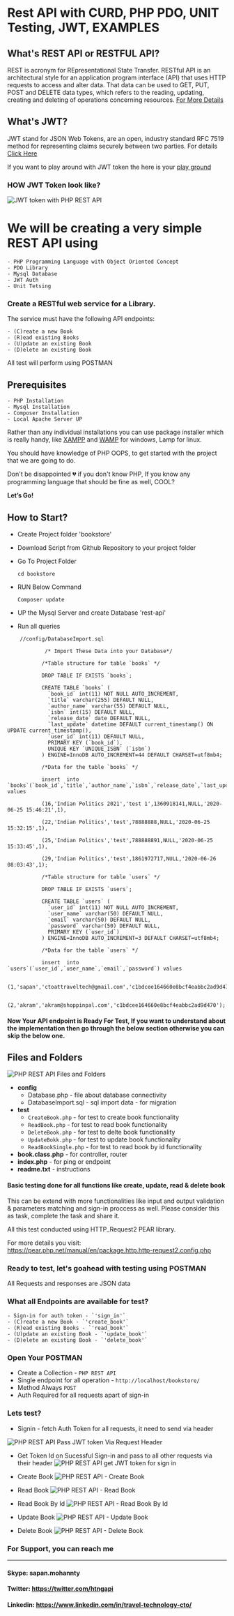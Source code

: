 # Rest API with CURD, PHP PDO, UNIT Testing, JWT, EXAMPLES

## What's REST API or RESTFUL API?

REST is acronym for REpresentational State Transfer. RESTful API is an architectural style for an application program interface (API) that uses HTTP requests to access and alter data. That data can be used to GET, PUT, POST and DELETE data types, which refers to the reading, updating, creating and deleting of operations concerning resources. [For More Details](https://en.wikipedia.org/wiki/Representational_state_transfer)

## What's JWT?

JWT stand for JSON Web Tokens, are an open, industry standard RFC 7519 method for representing claims securely between two parties. For details [Click Here](https://en.wikipedia.org/wiki/JSON_Web_Token)

If you want to play around with JWT token the here is your [play ground](https://jwt.io/)

### HOW JWT Token look like?

![JWT token with PHP REST API](https://raw.githubusercontent.com/TravelXML/REST-API-WITH-PYTHON-PHP-NODEJS-GO-DJANGO-LARAVEL-LUMEN-Examples/main/images/Create-REST-API-with-php-oops-1.png)

# We will be creating a very simple REST API using

    - PHP Programming Language with Object Oriented Concept
    - PDO Library
    - Mysql Database
    - JWT Auth
    - Unit Tetsing
    

### Create a RESTful web service for a Library. 

The service must have the following API endpoints:

    - (C)reate a new Book
    - (R)ead existing Books
    - (U)pdate an existing Book
    - (D)elete an existing Book
    
All test will perform using POSTMAN

## Prerequisites 

    - PHP Installation
    - Mysql Installation
    - Composer Installation
    - Local Apache Server UP
    
Rather than any individual installations you can use package installer which is really handy, like [XAMPP](https://www.apachefriends.org/index.html) and [WAMP](https://www.wampserver.com/en/) for windows, Lamp for linux.
    
You should have knowledge of PHP OOPS, to get started with the project that we are going to do.

Don't be disappointed 💔 if you don't know PHP, If you know any programming language that should be fine as well, COOL?

**Let’s Go!**

## How to Start?

- Create Project folder 'bookstore'
- Download Script from Github Repository to your project folder
- Go To Project Folder

    ```
    cd bookstore
    ```

- RUN Below Command

    ```
    Composer update
    ```
- UP the Mysql Server and create Database 'rest-api' 
- Run all queries
    
 ```
     //config/DatabaseImport.sql
     
             /* Import These Data into your Database*/

            /*Table structure for table `books` */

            DROP TABLE IF EXISTS `books`;

            CREATE TABLE `books` (
              `book_id` int(11) NOT NULL AUTO_INCREMENT,
              `title` varchar(255) DEFAULT NULL,
              `author_name` varchar(55) DEFAULT NULL,
              `isbn` int(15) DEFAULT NULL,
              `release_date` date DEFAULT NULL,
              `last_update` datetime DEFAULT current_timestamp() ON UPDATE current_timestamp(),
              `user_id` int(11) DEFAULT NULL,
              PRIMARY KEY (`book_id`),
              UNIQUE KEY `UNIQUE_ISBN` (`isbn`)
            ) ENGINE=InnoDB AUTO_INCREMENT=44 DEFAULT CHARSET=utf8mb4;

            /*Data for the table `books` */

            insert  into `books`(`book_id`,`title`,`author_name`,`isbn`,`release_date`,`last_update`,`user_id`) values 

            (16,'Indian Politics 2021','test 1',1360918141,NULL,'2020-06-25 15:46:21',1),

            (22,'Indian Politics','test',78888888,NULL,'2020-06-25 15:32:15',1),

            (25,'Indian Politics','test',788888891,NULL,'2020-06-25 15:33:45',1),

            (29,'Indian Politics','test',1861972717,NULL,'2020-06-26 08:03:43',1);

            /*Table structure for table `users` */

            DROP TABLE IF EXISTS `users`;

            CREATE TABLE `users` (
              `user_id` int(11) NOT NULL AUTO_INCREMENT,
              `user_name` varchar(50) DEFAULT NULL,
              `email` varchar(50) DEFAULT NULL,
              `password` varchar(50) DEFAULT NULL,
              PRIMARY KEY (`user_id`)
            ) ENGINE=InnoDB AUTO_INCREMENT=3 DEFAULT CHARSET=utf8mb4;

            /*Data for the table `users` */

            insert  into `users`(`user_id`,`user_name`,`email`,`password`) values 

            (1,'sapan','ctoattraveltech@gmail.com','c1bdcee164660e8bcf4eabbc2ad9d470'),

            (2,'akram','akram@shoppinpal.com','c1bdcee164660e8bcf4eabbc2ad9d470');

```

#### Now Your API endpoint is Ready For Test, If you want to understand about the implementation then go through the below section otherwise you can skip the below one. 

## Files and Folders

![PHP REST API Files and Folders](https://raw.githubusercontent.com/TravelXML/REST-API-WITH-PYTHON-PHP-NODEJS-GO-DJANGO-LARAVEL-LUMEN-Examples/main/images/Create-REST-API-with-php-oops-2.png)
  - **config**  
    - Database.php - file about database connectivity
    - DatabaseImport.sql - sql import data - for migration
  - **test**
    - `CreateBook.php` - for test to create book functionality
    - `ReadBook.php` - for test to read book functionality
    - `DeleteBook.php` - for test to delte book functionality
    - `UpdateBokk.php` - for test to update book functionality
    - `ReadBookSingle.php` - for test to read book by id functionality
  - **book.class.php** - for controller, router
  - **index.php** - for ping or endpoint
  - **readme.txt** - instructions
  
#### Basic testing done for all functions like create, update, read & delete book

This can be extend with more functionalities like input and output validation & parameters matching and sign-in proccess as well.  Please consider this as task, complete the task and share it.

All this test conducted using HTTP_Request2 PEAR library.

For more details you visit: https://pear.php.net/manual/en/package.http.http-request2.config.php

### Ready to test, let's goahead with testing using POSTMAN

All Requests and responses are JSON data

### What all Endpoints are available for test?

    - Sign-in for auth token - `'sign_in'`
    - (C)reate a new Book - `'create_book'`
    - (R)ead existing Books - `'read_book'`
    - (U)pdate an existing Book - `'update_book'`
    - (D)elete an existing Book - `'delete_book'`
    
### Open Your POSTMAN

 - Create a Collection - `PHP REST API`
 - Single endpoint for all operation - `http://localhost/bookstore/`
 - Method Always `POST`
 - Auth Required for all requests apart of sign-in
 
### Lets test?

- Signin - fetch Auth Token for all requests, it need to send via header

![PHP REST API Pass JWT token Via Request Header](https://raw.githubusercontent.com/TravelXML/REST-API-WITH-PYTHON-PHP-NODEJS-GO-DJANGO-LARAVEL-LUMEN-Examples/main/images/Create-REST-API-with-php-oops-3.png)

- Get Token Id on Sucessful Sign-in and pass to all other requests via their header
![PHP REST API get JWT token for sign in](https://raw.githubusercontent.com/TravelXML/REST-API-WITH-PYTHON-PHP-NODEJS-GO-DJANGO-LARAVEL-LUMEN-Examples/main/images/Create-REST-API-with-php-oops-4.png)

- Create Book
![PHP REST API - Create Book](https://raw.githubusercontent.com/TravelXML/REST-API-WITH-PYTHON-PHP-NODEJS-GO-DJANGO-LARAVEL-LUMEN-Examples/main/images/Create-REST-API-with-php-oops-5.png)

- Read Book
![PHP REST API - Read Book](https://raw.githubusercontent.com/TravelXML/REST-API-WITH-PYTHON-PHP-NODEJS-GO-DJANGO-LARAVEL-LUMEN-Examples/main/images/Create-REST-API-with-php-oops-6.png)

- Read Book By Id
![PHP REST API - Read Book By Id](https://raw.githubusercontent.com/TravelXML/REST-API-WITH-PYTHON-PHP-NODEJS-GO-DJANGO-LARAVEL-LUMEN-Examples/main/images/Create-REST-API-with-php-oops-7.png)

- Update Book
![PHP REST API - Update Book](https://raw.githubusercontent.com/TravelXML/REST-API-WITH-PYTHON-PHP-NODEJS-GO-DJANGO-LARAVEL-LUMEN-Examples/main/images/Create-REST-API-with-php-oops-8.png)

- Delete Book
![PHP REST API - Delete Book](https://raw.githubusercontent.com/TravelXML/REST-API-WITH-PYTHON-PHP-NODEJS-GO-DJANGO-LARAVEL-LUMEN-Examples/main/images/Create-REST-API-with-php-oops-10.png)
 





### For Support, you can reach me 
-------------------------------
#### Skype: sapan.mohannty
#### Twitter: https://twitter.com/htngapi
#### Linkedin: https://www.linkedin.com/in/travel-technology-cto/

